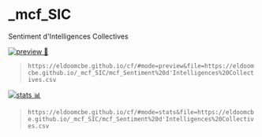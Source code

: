 # _mcf_SIC
 Sentiment d'Intelligences Collectives
 
[![preview 👀](https://img.shields.io/badge/preview%20%F0%9F%91%80-mcf_Sentiment%20d'Intelligences%20Collectives.csv-0d6efd?labelColor=212529&style=plastic&logo=data:image/png;base64,iVBORw0KGgoAAAANSUhEUgAAAA4AAAAOCAMAAAAolt3jAAAAP1BMVEX///////////////////////////////////////////////////////////////////////////////////81m6ZbAAAAFHRSTlMAIC5AUGBmcHSAkJ6gprC4wNDg8AVXeIsAAABRSURBVAjXhY7BEkBADENLLUqth/7/tzqsNVzIKW+SyUTkXwmyA42oqg5xSYVq3d3bG493urG8yrEG6YFEWEX2mN1HMbJNZTqCcqMD6C3b99sTVTsINk7jf7oAAAAASUVORK5CYII=&link=https://eldoomcbe.github.io/cf/#mode=stats&file=https://eldoomcbe.github.io/_mcf_SIC/mcf_Sentiment%20d'Intelligences%20Collectives.csv)](https://eldoomcbe.github.io/cf/#mode=stats&file=https://eldoomcbe.github.io/_mcf_SIC/mcf_Sentiment%20d'Intelligences%20Collectives.csv)

> `https://eldoomcbe.github.io/cf/#mode=preview&file=https://eldoomcbe.github.io/_mcf_SIC/mcf_Sentiment%20d'Intelligences%20Collectives.csv`

[![stats 📊](https://img.shields.io/badge/stats%20%F0%9F%93%8A-mcf_Sentiment%20d'Intelligences%20Collectives.csv-0d6efd?labelColor=212529&style=plastic&logo=data:image/png;base64,iVBORw0KGgoAAAANSUhEUgAAAA4AAAAOCAMAAAAolt3jAAAAP1BMVEX///////////////////////////////////////////////////////////////////////////////////81m6ZbAAAAFHRSTlMAIC5AUGBmcHSAkJ6gprC4wNDg8AVXeIsAAABRSURBVAjXhY7BEkBADENLLUqth/7/tzqsNVzIKW+SyUTkXwmyA42oqg5xSYVq3d3bG493urG8yrEG6YFEWEX2mN1HMbJNZTqCcqMD6C3b99sTVTsINk7jf7oAAAAASUVORK5CYII=&link=https://eldoomcbe.github.io/cf/#mode=stats&file=https://eldoomcbe.github.io/_mcf_SIC/mcf_Sentiment%20d'Intelligences%20Collectives.csv)](https://eldoomcbe.github.io/cf/#mode=stats&file=https://eldoomcbe.github.io/_mcf_SIC/mcf_Sentiment%20d'Intelligences%20Collectives.csv)

> `https://eldoomcbe.github.io/cf/#mode=stats&file=https://eldoomcbe.github.io/_mcf_SIC/mcf_Sentiment%20d'Intelligences%20Collectives.csv`
